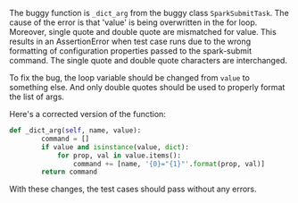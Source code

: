 The buggy function is `_dict_arg` from the buggy class `SparkSubmitTask`. The cause of the error is that 'value' is being overwritten in the for loop. Moreover, single quote and double quote are mismatched for value. This results in an AssertionError when test case runs due to the wrong formatting of configuration properties passed to the spark-submit command. The single quote and double quote characters are interchanged. 

To fix the bug, the loop variable should be changed from `value` to something else. And only double quotes should be used to properly format the list of args.

Here's a corrected version of the function:

```python
def _dict_arg(self, name, value):
        command = []
        if value and isinstance(value, dict):
            for prop, val in value.items():
                command += [name, '{0}="{1}"'.format(prop, val)]
        return command
```

With these changes, the test cases should pass without any errors.